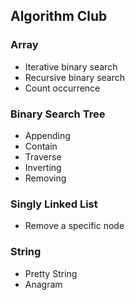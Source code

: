 ## Algorithm Club

### Array
* Iterative binary search
* Recursive binary search
* Count occurrence

### Binary Search Tree
* Appending
* Contain
* Traverse
* Inverting
* Removing

### Singly Linked List
* Remove a specific node

### String
* Pretty String
* Anagram
